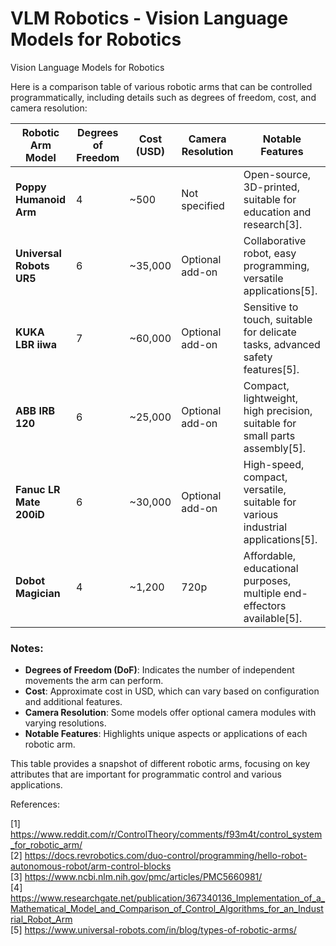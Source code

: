 # VLM Robotics - Vision Language Models for Robotics
Vision Language Models for Robotics

Here is a comparison table of various robotic arms that can be controlled programmatically, including details such as degrees of freedom, cost, and camera resolution:

| Robotic Arm Model          | Degrees of Freedom | Cost (USD) | Camera Resolution | Notable Features                                                                 |
|----------------------------|--------------------|------------|-------------------|----------------------------------------------------------------------------------|
| **Poppy Humanoid Arm**     | 4                  | ~500       | Not specified     | Open-source, 3D-printed, suitable for education and research[3].                 |
| **Universal Robots UR5**   | 6                  | ~35,000    | Optional add-on   | Collaborative robot, easy programming, versatile applications[5].                |
| **KUKA LBR iiwa**          | 7                  | ~60,000    | Optional add-on   | Sensitive to touch, suitable for delicate tasks, advanced safety features[5].    |
| **ABB IRB 120**            | 6                  | ~25,000    | Optional add-on   | Compact, lightweight, high precision, suitable for small parts assembly[5].      |
| **Fanuc LR Mate 200iD**    | 6                  | ~30,000    | Optional add-on   | High-speed, compact, versatile, suitable for various industrial applications[5]. |
| **Dobot Magician**         | 4                  | ~1,200     | 720p              | Affordable, educational purposes, multiple end-effectors available[5].           |

### Notes:
- **Degrees of Freedom (DoF)**: Indicates the number of independent movements the arm can perform.  
- **Cost**: Approximate cost in USD, which can vary based on configuration and additional features.  
- **Camera Resolution**: Some models offer optional camera modules with varying resolutions.  
- **Notable Features**: Highlights unique aspects or applications of each robotic arm.  

This table provides a snapshot of different robotic arms, focusing on key attributes that are important for programmatic control and various applications.

References:

[1] https://www.reddit.com/r/ControlTheory/comments/f93m4t/control_system_for_robotic_arm/  
[2] https://docs.revrobotics.com/duo-control/programming/hello-robot-autonomous-robot/arm-control-blocks  
[3] https://www.ncbi.nlm.nih.gov/pmc/articles/PMC5660981/  
[4] https://www.researchgate.net/publication/367340136_Implementation_of_a_Mathematical_Model_and_Comparison_of_Control_Algorithms_for_an_Industrial_Robot_Arm  
[5] https://www.universal-robots.com/in/blog/types-of-robotic-arms/  
